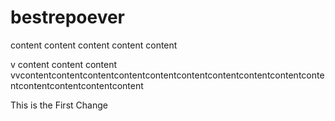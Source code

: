 # bestrepoever
content
content
content
content
content

v
content
content
content
vvcontentcontentcontentcontentcontentcontentcontentcontentcontentcontentcontentcontentcontentcontent

This is the First Change
